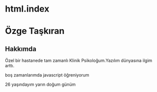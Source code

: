 # html.index

<!-- başlıklar kondu -->
<h1>Özge Taşkıran</h1>
<h2>Hakkımda</h2>
<!-- aciklama yazildi -->
<p>Özel bir hastanede tam zamanlı Klinik Psikoloğum.Yazılım dünyasına ilgim arttı.</p>
<p>boş zamanlarımda javascript öğreniyorum</p>
<p>26 yaşındayım yarın doğum günüm</p>
